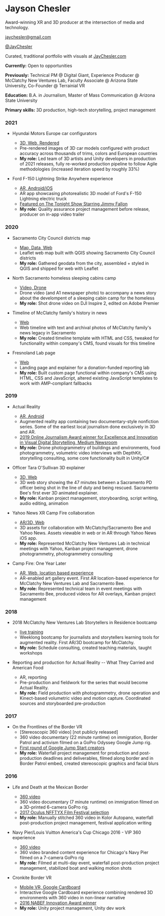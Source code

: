 # Jayson Chesler
Award-winning XR and 3D producer at the intersection of media and technology.

 jaychesler@gmail.com
 
 [@JayChesler](https://twitter.com/JayChesler)
 
 Curated, traditional portfolio with visuals at [JayChesler.com](https://www.jaychesler.com)

 **Currently:**  Open to opportunities 

 **Previously:** Technical PM @ Digital Giant, Experience Producer @ McClatchy New Ventures Lab, Faculty Associate @ Arizona State University, Co-Founder @ Terrainial VR

 **Education:** B.A. in Journalism, Master of Mass Communication @ Arizona State University

 **Primary skills:** 3D production, high-tech storytelling, project management
 
### 2021
* Hyundai Motors Europe car configurators
  * [3D, Web, Rendered](https://www.hyundai.com/uk/en/models/all-new-kona/configurator.html#/exterior/colours)
  * Pre-rendered images of 3D car models configured with product accuracy across thousands of trims, colors and European countries
  * **My role:** Led team of 3D artists and Unity developers in production of 2021 releases, fully re-worked production pipeline to follow Agile methodologies (increased iteration speed by roughly 33%)
 
* Ford F-150 Lightning Strike Anywhere experience
  * [AR, Android/iOS](https://media.ford.com/content/fordmedia/fna/us/en/news/2021/11/09/f-150-lightning-can-strike-anywhere.html)
  * AR app showcasing photorealistic 3D model of Ford's F-150 Lightning electric truck
  * [Featured on The Tonight Show Starring Jimmy Fallon](https://twitter.com/jimmyfallon/status/1472565181658116106?lang=en)
  * **My role:** Quality assurance project management before release, producer on in-app video trailer

### 2020
* Sacramento City Council districts map
  * [Map, Data, Web](https://www.sacbee.com/news/local/article240092438.html)
  * Leaflet web map built with QGIS showing Sacramento City Council districts
  * **My role:** Gathered geodata from the city, assembled + styled in QGIS and shipped for web with Leaflet

* North Sacramento homeless sleeping cabins camp
  * [Video, Drone](https://www.sacbee.com/news/local/homeless/article240318191.html)
  * Drone video (and A1 newspaper photo) to accompany a news story about the develompent of a sleeping cabin camp for the homeless
  * **My role:** Shot drone video on DJI Inspire 2, edited on Adobe Premier

*  Timeline of McClatchy family's history in news
   * [Web](https://www.sacbee.com/news/nation-world/national/article239736798.html)
   * Web timeline with text and archival photos of McClatchy family's news legacy in Sacramento
   * **My role:** Created timeline template with HTML and CSS, tweaked for functionality within company's CMS, found visuals for this timeline

* Fresnoland Lab page
  * [Web](https://www.fresnobee.com/fresnoland/article239847328.html)
  * Landing page and explainer for a donation-funded reporting lab
  * **My role:** Built custom page functional within company's CMS using HTML, CSS and JavaScript, altered existing JavaScript templates to work with AMP-compliant fallbacks

### 2019 
* Actual Reality
  * [AR, Android](https://play.google.com/store/apps/details?id=com.McClatchyNVL.ActualReality)
  * Augmented reality app containing two documentary-style nonfiction series. Some of the earliest local journalism done exclusively in 3D and AR.
  * [2019 Online Journalism Award winner for Excellence and Innovation in Visual Digital Storytelling, Medium Newsroom](https://www.youtube.com/watch?v=o_z1RPIn7SY)
  * **My role:** Drone photogrammetry of buildings and environments, food photogrammetry, volumetric video interviews with DepthKit, storytelling consulting, some core functionality built in Unity/C#

* Officer Tara O'Sullivan 3D explainer
  * [3D, Web](https://www.sacbee.com/news/local/crime/article232602572.html)
  * 3D web story showing the 47 minutes between a Sacramento PD officer being shot in the line of duty and being rescued. Sacramento Bee's first ever 3D animated explainer.
  * **My role:** Kanban project management, storyboarding, script writing, audio editing, animation

* Yahoo News XR Camp Fire collaboration
  * [AR/3D, Web](https://news.yahoo.com/thank-universe-love-universe-camp-194846478.html?utm_source=headtopics&utm_medium=news&utm_campaign=2019-11-09)
  * 3D assets for collaboration with McClatchy/Sacramento Bee and Yahoo News. Assets viewable in web or in AR through Yahoo News iOS app.
  * **My role:** Represented McClatchy New Ventures Lab in technical meetings with Yahoo, Kanban project management, drone photogrammetry, photogrammetry consulting

* Camp Fire: One Year Later
  * [AR, Web, location based experience](https://www.sacbee.com/news/local/article236638773.html)
  * AR-enabled art gallery event. First AR location-based experience for McClatchy New Ventures Lab and Sacramento Bee.
  * **My role:** Represented technical team in event meetings with Sacramento Bee, produced videos for AR overlays, Kanban project management

### 2018
* 2018 McClatchy New Ventures Lab Storytellers in Residence bootcamp
  * [live training](https://medium.com/mcclatchynvl/5-things-i-learned-teaching-immersive-tech-to-journalists-9dc07e0dc683)
  * Weeklong bootcamp for journalists and storytellers learning tools for augmented reality. First AR/3D bootcamp for McClatchy.
  * **My role:** Schedule consulting, created teaching materials, taught workshops

* Reporting and production for Actual Reality -- What They Carried and American Food
  * AR, reporting
  * Pre-production and fieldwork for the series that would become Actual Reality.
  * **My role:** Field production with photogrammetry, drone operation and Kinect-based volumetric video and motion capture. Coordinated sources and storyboarded pre-production

### 2017
* On the Frontlines of the Border VR
  * [Stereoscopic 360 video] [not publicly released]
  * 360 video documentary (22 minute runtime) on immigration, Border Patrol and activism filmed on a GoPro Odyssey Google Jump rig.
  * [First round of Google Jump Start creators](https://www.blog.google/products/google-vr/sharing-our-first-round-jump-start-creators/)
  * **My role:** Waterfall project management for production and post-production deadlines and deliverables, filmed along border and in Border Patrol embed, created stereoscopic graphics and facial blurs

### 2016
* Life and Death at the Mexican Border
  * [360 video](https://www.youtube.com/watch?v=V8fKKGaEsIQ)
  * 360 video documentary (7 minute runtime) on immigration filmed on a 3D-printed 6-camera GoPro rig.
  * [2017 Oculus NFFTYX Film Festival selection](https://issuu.com/nffty/docs/nffty2017_festivalguide_print/10)
  * **My role:** Manually stitched 360 video in Kolor Autopano, waterfall post-production project management, festival application writing

* Navy Pier/Louis Vuitton America's Cup Chicago 2016 - VIP 360 experience
  * [360 video](https://www.youtube.com/watch?v=4y2pav5VhZU)
  * 360 video branded content experience for Chicago's Navy Pier filmed on a 7-camera GoPro rig
  * **My role:** Filmed at multi-day event, waterfall post-production project management, stabilized boat and walking motion shots

* Cronkite Border VR
  * [Mobile VR, Google Cardboard](https://apps.apple.com/us/app/cronkite-border-vr/id1061660262)
  * Interactive Google Cardboard experience combining rendered 3D environments with 360 video in non-linear narrative
  * [2016 NABEF Innovation Award winner](https://cronkite.asu.edu/news-and-events/news/cronkite-school-wins-nabef-innovation-award-virtual-reality-apps)
  * **My role:** Unity project management, Unity dev work
